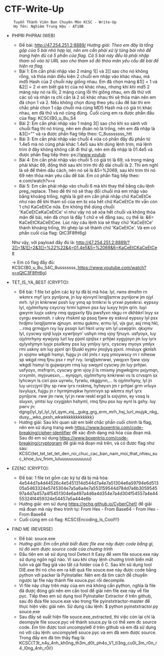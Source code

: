 # CTF-Write-Up

        Tuyển Thành Viên Ban Chuyên Môn KCSC - Write-Up
        Họ Tên: Nghiêm Trung Hậu - AT18B
    
    
* PHPRI PHPRAI (WEB)
  - Đề bài: http://47.254.251.2:8889/
  *Hướng giải: Theo em đây là tổng gộp của 5 bài nhỏ hợp lại, nên em cần phải xử lý từng bài nhỏ để trang hiện đủ cả 5 phần của flag.*
  *Cả 5 bài này đều là phải nhập tham số vào từ URL sao cho tham số đó thỏa mãn yêu cầu đề bài để hiện ra flag.*
  - Bài 1: Em cần phải nhập vào 2 mảng 1[] và 2[] sao cho nó không rỗng, và thỏa mãn điều kiện 2 chuỗi em nhập vào khác nhau, mà md5 Hash của 2 chuỗi này giống nhau. Em đã chọn mảng &1[] = 1 và &2[] = 2 vì em biết giá trị của nó khác nhau, nhưng khi khi md5 2 mảng này nó ra lỗi, 2 mảng cùng lỗi thì giống nhau, em đã thử với các số và nhận ra chỉ cần là 2 số khác nhau thì sẽ thỏa mãn nên em đã chọn 1 và 2. Nếu không chọn đúng theo yêu cầu đề bài thì em chắc phải chọn 1 cặp chuỗi mà cùng MD5 Hash mà có giá trị khác nhau, em đã thử và nó cũng đúng. Cuối cùng em ra được phần đầu của flag: KCSC{B0_u_Bu_S4
  - Bài 2: Em cần phải nhập vào 1 mảng 3[] sao cho khi so sánh với chuỗi flag thì nó trùng, nên em đoán nó là trống, nên em đã nhập là &3[]="" và ra được phần flag tiếp theo: C_8usssssss_htt
  - Bài 3: Em cần phải nhập vào chuỗi 4 vừa có phần đầy đủ phần từ 1.4e5 mà nó cũng phải khác 1.4e5 sau khi dùng lệnh trim, mà lệnh trim ở đây không không cắt đi thứ gì, nên em đã nhập là 01.4e5 và được phần flag tiếp theo: ps://www.youtub
  - Bài 4: Em cần phải nhập vào chuỗi 5 có giá trị là 69, và trong mảng phải khác 69, đồng thời sau khi trim thì độ dài chuỗi là 2. Thì em nghĩ là sẽ để thêm dấu cách, nên nó sẽ là &5=%2069, sau khi trim thì nó 69 nên thỏa mãn yêu cầu đề bài. Em có phần flag tiếp theo: e.com/watch?v=x
  - Bài 5: Em cần phải nhập vào chuỗi 6 mà khi thay thế bằng câu lệnh preg_replace. Theo đề thì nó sẽ thay đổi chuỗi mà em nhập vào bằng khoảng trống, nghĩa là giờ em cần phải nhập chữ KaCeEtCe như nào để khi tham số của em bị xóa hết chữ KaCeEtCe thì vẫn còn 1 chữ KaCeEtCe nữa. Em không thể dùng chuỗi 'KaCeEtCeKaCeEtCe' vì như vậy nó sẽ xóa hết chuỗi và không thỏa mãn đề bài, nên đã chọn là đẩy 1 chữ e về đằng sau, cụ thể là: &6= KaCeEtCKaCeEtCee. Lúc này câu lệnh kia sẽ thay chữ 'KaCeEtCe' thành khoảng trống, thì ghép lại sẽ thành chữ 'KaCeEtCe'. Và em có phần cuối của flag: QtC3F8fH6g} 
  
  Như vậy, với payload đầy đủ là: http://47.254.251.2:8889/?2[]=1&1[]=2&3[]=%22%22&4=01.4e5&5=%2069&6=KaCeEtCKaCeEtCee
    
  -> Em có flag đầy đủ: KCSC{B0_u_Bu_S4C_8usssssss_https://www.youtube.com/watch?v=xQtC3F8fH6g}
  
  
* TET_IS_YA_BEST (CRYPTO):
   - Đề bài: 1 file txt gồm các ký tự đã bị mã hóa: lyl, rwns dmsfm rn wkmrx myf iyrx pynljorw, jn luy ejvvynl lxrqjljsmrw pynljorw jm ojyl mrh. lyl jn knkrwwi pxsh luy ymq sp trmkrxi ls yrxwi pyexkrxi. eypsxy lyl, ojylmrhyny cxycrxy hrmi lujmvn psx luy luxyy hrjm qrin. luyi gwyrm luyjx uskny rmq qygsxrly fjlu pwsfyxn nkgu rn dkhbkrl lxyy sx cyrgu ewsnnsh. r ukvy rhskml sp pssq fjww ey eskvul eypsxy lyl psx hrdjmv lxrqjljsmrw qjnuyn. ermu gukmv, ermu lyl, vjs gur, asj rmq hkl, …rmq grmqjyn rxy luy pssqn lurl hknl uroy sm lyl uswjqrin. qkxjmv lyl, cyscwy ojnjl luyjx xywrljoyn’ ushyn rmq vjoy fjnuyn. usfyoyx, luy ojylmrhyny eywjyoy lurl luy pjxnl ojnjlsx r prhjwi xygyjoyn jm luy iyrx qylyxhjmyn luyjx psxlkmy psx luy ymljxy iyrx, cyscwy myoyx ymlyx rmi uskny sm luy pjxnl qri fjluskl eyjmv jmojlyq pjxnl. rmsluyx gknlsh jn vjojmv wkgdi hsmyi, fujgu jn ckl jmls r xyq ymoywscy rn r nihesw sp wkgd rmq fjnu psx r myf rvy. lxrqjljsmrwwi, ywqyxn fjww vjoy wkgdi hsmyi ls gujwqxym rmq luy swqynl cyscwy jm luy prhjwi. usfyoyx, msfrqrin, cyscwy grm vjoy jl ls rmismy jmgwkqjmv pxjymqn, crxymln, myjvuesxn,… eynjqyn, ojylmrhyny knkrwwi vs ls crvsqrn sx lyhcwyn ls cxri psx uyrwlu, fyrwlu, nkggynn,… ls ojylmrhyny, lyl jn luy urccjynl ljhy sp rww iyrx rxskmq, hyheyxn jm r prhjwi grm vrluyx lsvyluyx, fujgu jn r hyrmjmvpkw hynnrvyn sp wkmrx myf iyrx pynljorw. rww jm rww, lyl jn rww reskl ergd ls sxjvjmn, ey vssq ls sluyxn, ymtsi luy cxygjskn hshyml, rmq fjnu psx luy eynl ls gshy. luy pwrv jn: dgng{lyl_lyl_lyl_lyl_qym_xsj__gukg_grg_erm_mrh_hsj_lurl_mujyk_nkg_dusy__wko_pxsh_wkwkkkkkkkkkkkk}
   - Hướng giải: Sau khi quan sát em biết chắc phần cuối chính là flag, nên em sử dụng trang web https://www.boxentriq.com/code-breaking/cipher-identifier để xác định dạng mã hóa của đoạn mã. Sau đó em sử dụng https://www.boxentriq.com/code-breaking/cryptogram để giải mã đoạn mã trên, và có được flag như sau:
        KCSC{tet_tet_tet_tet_den_roi_chuc_cac_ban_nam_moi_that_nhieu_suc_khoe_luv_from_luluuuuuuuuuuuu}
   

* EZENC (CRYPTO):
   - Đề bài:  1 file txt gồm các ký tự đã bị mã hóa: 4e544d7a4d44526c4e5451314d544d7a4e7a51304e6a59794e6d51305a5463324e5745304e7a5a6a4e7a553159544d784d7a6b305954597a4d7a457a4f5451304e6a497a4d6a4d354e7a4d304f54557a4e4455324f4459324e54457a5a444e6b
   - Hướng giải: em sử dụng https://gchq.github.io/CyberChef/ để giải mã đoạn mã này theo trình tự: From Hex - From Base64 - From Hex - From Base64
   - Cuối cùng em có flag: KCSC{Encoding_Is_Cool!!!}

* FIND ME (REVERSE)
   - Đề bài: souce.exe
   - *Hướng giải: Em cần phải biết được file exe này được code bằng gì, từ đó xem được source code của chương trình*
   - Đầu tiên em sẽ sử dụng tool Detect It Easy để xem file souce.exe này sử dụng ngôn ngữ nào. Vì sau khi chạy lệnh chương trình biến mất luôn và gài flag giả vào tất cả folder của ổ C. Sau khi sử dụng tool DIE.exe thì nó cho em ra kết quả file souce.exe này được code bằng python với packer là PyInstaller. Nên em đã tìm cách để chuyển ngược lại file này thành file souce.pyc rồi decompile. 
   - Vì file này chạy trên máy của em mà không cần python, nghĩa là file đã được đóng gói nên em cần tool để giải nén file exe này về file pyc. Tiếp theo em sử dụng tool PyInstaller Extractor ở trên github, sau đó đưa file souce.exe vào trong file pyinstxtractor-master để thực hiện việc giải nén. Sử dụng câu lệnh:               $ python pyinstxtractor.py souce.exe
   - Sau đấy sẽ xuất hiện file souce.exe_extracted, thì việc còn lại chỉ là deompyle file souce.pyc về thành souce.py là có thể xem đc source code. Em tìm được tool uncompyle6 ở trên github và em đã sử dụng nó với câu lệnh: uncompyle6 souce.pyc và em đã xem được source. Trong đấy em đã tìm thấy flag là:                        KCSC{T3t_n4y_4nh_kh0ng_th3m_d0t_ph4o_V1_ti3ng_cu0i_3m_r0n_r4_l0ng_4nh_r0i!}
   
   
